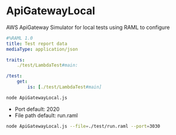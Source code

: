 # ApiGatewayLocal
AWS ApiGateway Simulator for local tests using RAML to configure


```yaml
#%RAML 1.0
title: Test report data
mediaType: application/json

traits:
    ./test/LambdaTest#main:

/test:
    get:
        is: [./test/LambdaTest#main]
```
```bash
node ApiGatewayLocal.js
```
- Port default: 2020
- File path default: run.raml

```bash
node ApiGatewayLocal.js --file=./test/run.raml --port=3030
```
